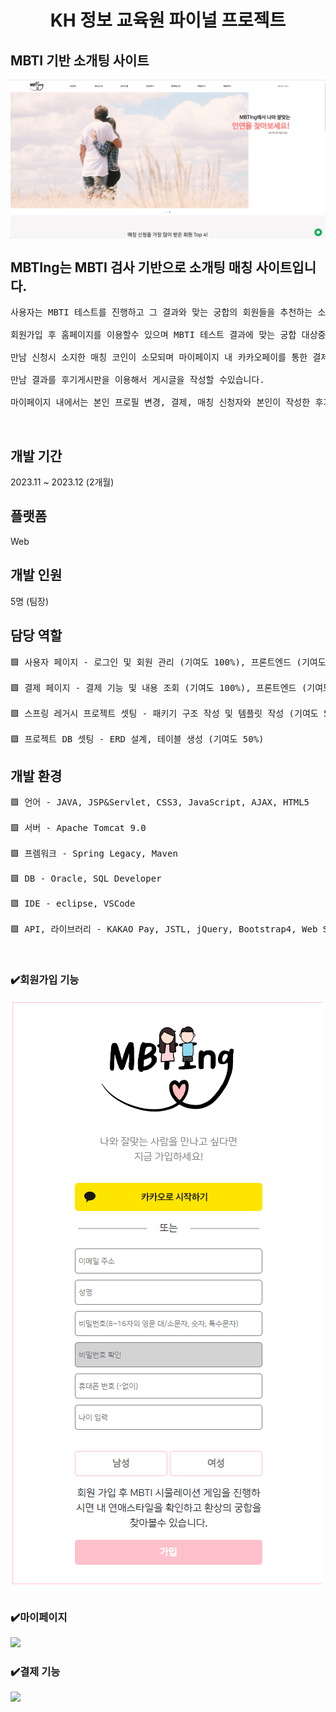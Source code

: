 <h1 align="center"> KH 정보 교육원 파이널 프로젝트</h1>

<h2> MBTI 기반 소개팅 사이트 </h2>

<p><img align="center" width="800" alt="image" src="https://github.com/praymyk/02_MBTing_Workspace/blob/main/MAIN.png" border-radius="20px"></p>
<h2>MBTIng는 MBTI 검사 기반으로 소개팅 매칭 사이트입니다. </h3> 
<pre>
사용자는 MBTI 테스트를 진행하고 그 결과와 맞는 궁합의 회원들을 추천하는 소개팅 사이트 입니다. <br> 
회원가입 후 홈페이지를 이용할수 있으며 MBTI 테스트 결과에 맞는 궁합 대상중 마음에 드는 상대에게 만남을 신청할 수 있습니다. <br> 
만남 신청시 소지한 매칭 코인이 소모되며 마이페이지 내 카카오페이를 통한 결제 기능으로 간편하게 매칭 코인을 충전할수 있고, <br> 
만남 결과를 후기게시판을 이용해서 게시글을 작성할 수있습니다. <br> 
마이페이지 내에서는 본인 프로필 변경, 결제, 매칭 신청자와 본인이 작성한 후기 게시글을 관리 할 수 있습니다.
</pre>
<br/>

<h2>개발 기간</h2>
2023.11 ~ 2023.12 (2개월)
<h2>플랫폼</h2>
Web
<h2>개발 인원</h2>
5명 (팀장)
<h2>담당 역할</h2>
<pre>
🟪 사용자 페이지 - 로그인 및 회원 관리 (기여도 100%), 프론트엔드 (기여도 100%) <br> 
🟪 결제 페이지 - 결제 기능 및 내용 조회 (기여도 100%), 프론트엔드 (기여도 100%) <br> 
🟪 스프링 레거시 프로젝트 셋팅 - 패키기 구조 작성 및 템플릿 작성 (기여도 50%) <br> 
🟪 프로젝트 DB 셋팅 - ERD 설계, 테이블 생성 (기여도 50%)
</pre>

<h2>개발 환경</h2>
<pre>
🟪 언어 - JAVA, JSP&Servlet, CSS3, JavaScript, AJAX, HTML5 <br> 
🟪 서버 - Apache Tomcat 9.0 <br> 
🟪 프렘워크 - Spring Legacy, Maven <br> 
🟪 DB - Oracle, SQL Developer <br> 
🟪 IDE - eclipse, VSCode <br> 
🟪 API, 라이브러리 - KAKAO Pay, JSTL, jQuery, Bootstrap4, Web Socket
</pre>


<br/>

<h3>✔️회원가입 기능</h3>
<img src="https://github.com/praymyk/02_MBTing_Workspace/blob/main/enroll.gif">

<h3>✔️마이페이지</h3>
<img src="https://github.com/praymyk/02_MBTing_Workspace/blob/main/mypage.gif">

<h3>✔️결제 기능</h3>
<img src="https://github.com/praymyk/02_MBTing_Workspace/blob/main/pay.gif">
